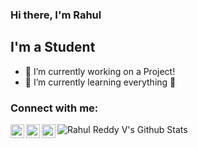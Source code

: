 ### Hi there, I'm Rahul 

## I'm a Student
- 🔭 I’m currently working on a Project!
- 🌱 I’m currently learning everything 🤣
<!--- - 👯 I’m looking to collaborate with other content creators --->
<!--- - 🥅 2020 Goals: Contribute more to Open Source projects--->
<!--- - ⚡ Fun fact: I love to draw and play guitar / drums --->

### Connect with me:

[<img align="left" alt="Rahul | Twitter" width="22px" src="https://cdn.jsdelivr.net/npm/simple-icons@v3/icons/twitter.svg" />][twitter]
[<img align="left" alt="Rahul | LinkedIn" width="22px" src="https://cdn.jsdelivr.net/npm/simple-icons@v3/icons/linkedin.svg" />][linkedin]
[<img align="left" alt="Rahul | Instagram" width="22px" src="https://cdn.jsdelivr.net/npm/simple-icons@v3/icons/instagram.svg" />][instagram]

<img align="left" alt="Rahul Reddy V's Github Stats" src="https://github-readme-stats.vercel.app/api?username=skynet-05&show_icons=true&hide_border=true" />


[twitter]: https://twitter.com/_rare_10
[instagram]: https://instagram.com/_rare_10
[linkedin]: https://linkedin.com/in/rarev10
